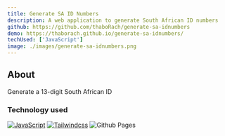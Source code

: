 ```yaml
---
title: Generate SA ID Numbers
description: A web application to generate South African ID numbers
github: https://github.com/thaboRach/generate-sa-idnumbers
demo: https://thaborach.github.io/generate-sa-idnumbers/
techUsed: ['JavaScript']
image: ./images/generate-sa-idnumbers.png
---
```


## About

Generate a 13-digit South African ID

### Technology used

[![JavaScript][javascript]][javascript-url]
[![Tailwindcss][tailwindcss]][tailwindcss-url]
![Github Pages][githubPages]


[javascript]: https://img.shields.io/badge/javascript-%23323330.svg?style=for-the-badge&logo=javascript&logoColor=%23F7DF1E
[javascript-url]: https://developer.mozilla.org/en-US/docs/Web/JavaScript

[tailwindcss]: https://img.shields.io/badge/Tailwind_CSS-38B2AC?style=for-the-badge&logo=tailwind-css&logoColor=white
[tailwindcss-url]: https://tailwindcss.com/

[githubPages]: https://img.shields.io/badge/github%20pages-121013?style=for-the-badge&logo=github&logoColor=white
